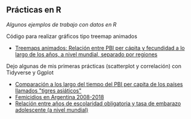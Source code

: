 ## Prácticas en R
*Algunos ejemplos de trabajo con datos en R*

Código para realizar gráficos tipo treemap animados

* [Treemaps animados: Relación entre PBI per cápita y fecundidad a lo largo de los años, a nivel mundial, separado por regiones](https://github.com/AnaliaPerez/practicas-en-R/tree/master/treemap-animado) 


Dejo algunas de mis primeras prácticas (scatterplot y correlación) con Tidyverse y Ggplot

* [Comparación a los largo del tiempo del PBI per capita de los países llamados "tigres asiáticos"](Gapminder-tigres-asiaticos/practica-gapminder-tigres.R)
* [Femicidios en Argentina 2008-2018](https://github.com/AnaliaPerez/practicas-en-R/tree/master/practica-plot-femicidios)
* [Relación entre años de escolaridad obligatoria y tasa de embarazo adolescente (a nivel mundial)](https://github.com/AnaliaPerez/practicas-en-R/tree/master/scatterplot-relacion)
